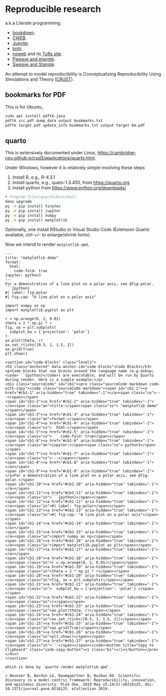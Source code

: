 # Reproducible research

a.k.a Literate programming.

* [bookdown](https://github.com/rstudio/bookdown).
* [CWEB](https://www-cs-faculty.stanford.edu/~knuth/cweb.html).
* [Jupyter](https://jupyter.org/).
* [knitr](https://yihui.org/knitr/).
* [noweb](https://github.com/nrnrnr/noweb) and its [Tufts site](https://www.cs.tufts.edu/~nr/noweb/).
* [Pweave and ptangle](http://mpastell.com/pweave/).
* [Sweave and Stangle](https://www.rdocumentation.org/packages/utils/versions/3.6.0/topics/Sweave).

An attempt to model reproducibility is Conceptualizing Reproducibility Using Simulations and Theory ([CRUST](https://github.com/gnardin/CRUST)).

## bookmarks for PDF

This is for Ubuntu,

```bash
sudo apt install pdftk-java
pdftk src.pdf dump_data output bookmarks.txt
pdftk target.pdf update_info bookmarks.txt output target-bm.pdf
```

## quarto

This is extensively documented under Linux, <https://cambridge-ceu.github.io/csd3/applications/quarto.html>.

Under Windows, however it is relatively simple involving these steps

1. Install R, e.g., R-4.3.1
2. Install quarto, e.g., quato-1.3.450, from <https://quarto.org>
3. Install python from <https://www.python.org/downloads/>

```bash
# Program files\quarto\bin\tools
deno upgrade
py -m pip install tinytex
py -m pip install jupyter
py -m pip install numpy
py -m pip install matplotlib
```
Optionally, one install RStudio or Visual Studio Code (Extension Quarto available, ctrl-+/- to enlarge/shrink fonts).

Now we intend to render `matplotlib.qmd`,
```
---
title: "matplotlib demo"
format:
  html:
    code-fold: true
jupyter: python3
---
For a demonstration of a line plot on a polar axis, see @fig-polar.
```{python}
#| label: fig-polar
#| fig-cap: "A line plot on a polar axis"

import numpy as np
import matplotlib.pyplot as plt

r = np.arange(0, 2, 0.01)
theta = 2 * np.pi * r
fig, ax = plt.subplots(
  subplot_kw = {'projection': 'polar'}
)
ax.plot(theta, r)
ax.set_rticks([0.5, 1, 1.5, 2])
ax.grid(True)
plt.show()
```
```
<section id="code-blocks" class="level3">
<h3 class="anchored" data-anchor-id="code-blocks">Code Blocks</h3>
<p>Code blocks that use braces around the language name (e.g.&nbsp;<code>```{python}</code>) are executable, and will be run by Quarto during render. Here is a simple example:</p>
<div class="sourceCode" id="cb1"><pre class="sourceCode markdown code-with-copy"><code class="sourceCode markdown"><span id="cb1-1"><a href="#cb1-1" aria-hidden="true" tabindex="-1"></a><span class="co">---</span></span>
<span id="cb1-2"><a href="#cb1-2" aria-hidden="true" tabindex="-1"></a><span class="an">title:</span><span class="co"> "matplotlib demo"</span></span>
<span id="cb1-3"><a href="#cb1-3" aria-hidden="true" tabindex="-1"></a><span class="an">format:</span></span>
<span id="cb1-4"><a href="#cb1-4" aria-hidden="true" tabindex="-1"></a><span class="co">  html:</span></span>
<span id="cb1-5"><a href="#cb1-5" aria-hidden="true" tabindex="-1"></a><span class="co">    code-fold: true</span></span>
<span id="cb1-6"><a href="#cb1-6" aria-hidden="true" tabindex="-1"></a><span class="an">jupyter:</span><span class="co"> python3</span></span>
<span id="cb1-7"><a href="#cb1-7" aria-hidden="true" tabindex="-1"></a><span class="co">---</span></span>
<span id="cb1-8"><a href="#cb1-8" aria-hidden="true" tabindex="-1"></a></span>
<span id="cb1-9"><a href="#cb1-9" aria-hidden="true" tabindex="-1"></a>For a demonstration of a line plot on a polar axis, see @fig-polar.</span>
<span id="cb1-10"><a href="#cb1-10" aria-hidden="true" tabindex="-1"></a></span>
<span id="cb1-11"><a href="#cb1-11" aria-hidden="true" tabindex="-1"></a><span class="in">```{python}</span></span>
<span id="cb1-12"><a href="#cb1-12" aria-hidden="true" tabindex="-1"></a><span class="in">#| label: fig-polar</span></span>
<span id="cb1-13"><a href="#cb1-13" aria-hidden="true" tabindex="-1"></a><span class="in">#| fig-cap: "A line plot on a polar axis"</span></span>
<span id="cb1-14"><a href="#cb1-14" aria-hidden="true" tabindex="-1"></a></span>
<span id="cb1-15"><a href="#cb1-15" aria-hidden="true" tabindex="-1"></a><span class="in">import numpy as np</span></span>
<span id="cb1-16"><a href="#cb1-16" aria-hidden="true" tabindex="-1"></a><span class="in">import matplotlib.pyplot as plt</span></span>
<span id="cb1-17"><a href="#cb1-17" aria-hidden="true" tabindex="-1"></a></span>
<span id="cb1-18"><a href="#cb1-18" aria-hidden="true" tabindex="-1"></a><span class="in">r = np.arange(0, 2, 0.01)</span></span>
<span id="cb1-19"><a href="#cb1-19" aria-hidden="true" tabindex="-1"></a><span class="in">theta = 2 * np.pi * r</span></span>
<span id="cb1-20"><a href="#cb1-20" aria-hidden="true" tabindex="-1"></a><span class="in">fig, ax = plt.subplots(</span></span>
<span id="cb1-21"><a href="#cb1-21" aria-hidden="true" tabindex="-1"></a><span class="in">  subplot_kw = {'projection': 'polar'} </span></span>
<span id="cb1-22"><a href="#cb1-22" aria-hidden="true" tabindex="-1"></a><span class="in">)</span></span>
<span id="cb1-23"><a href="#cb1-23" aria-hidden="true" tabindex="-1"></a><span class="in">ax.plot(theta, r)</span></span>
<span id="cb1-24"><a href="#cb1-24" aria-hidden="true" tabindex="-1"></a><span class="in">ax.set_rticks([0.5, 1, 1.5, 2])</span></span>
<span id="cb1-25"><a href="#cb1-25" aria-hidden="true" tabindex="-1"></a><span class="in">ax.grid(True)</span></span>
<span id="cb1-26"><a href="#cb1-26" aria-hidden="true" tabindex="-1"></a><span class="in">plt.show()</span></span>
<span id="cb1-27"><a href="#cb1-27" aria-hidden="true" tabindex="-1"></a><span class="in">```</span></span></code><button title="Copy to Clipboard" class="code-copy-button"><i class="bi"></i></button></pre></div>
</section>

which is done by `quarto render matplotlib.qmd`.

> Devezer B, Nardin LG, Baumgaertner B, Buzbas EO. Scientific discovery in a model-centric framework: Reproducibility, innovation, and epistemic diversity. PLoS One. 2019 May 15;14(5):e0216125. doi: 10.1371/journal.pone.0216125. eCollection 2019.

